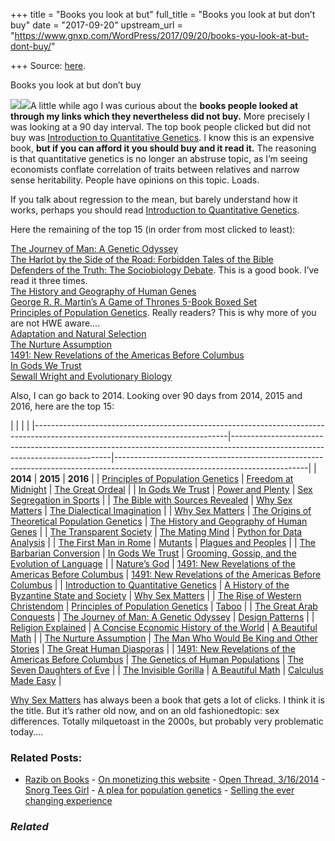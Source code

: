 +++
title = "Books you look at but"
full_title = "Books you look at but don’t buy"
date = "2017-09-20"
upstream_url = "https://www.gnxp.com/WordPress/2017/09/20/books-you-look-at-but-dont-buy/"

+++
Source: [here](https://www.gnxp.com/WordPress/2017/09/20/books-you-look-at-but-dont-buy/).

Books you look at but don’t buy

[![](https://i0.wp.com/www.gnxp.com/WordPress/wp-content/uploads/2017/09/introquantgenetics.jpeg?resize=177%2C285)![](https://i0.wp.com/www.gnxp.com/WordPress/wp-content/uploads/2017/09/introquantgenetics.jpeg?resize=177%2C285)](https://www.amazon.com/exec/obidos/ASIN/0582243025/geneexpressio-20)A little while ago I was curious about the **books people looked at through my links which they nevertheless did not buy.** More precisely I was looking at a 90 day interval. The top book people clicked but did not buy was [Introduction to Quantitative Genetics](https://www.amazon.com/exec/obidos/ASIN/0582243025/geneexpressio-20). I know this is an expensive book, **but if you can afford it you should buy and it read it.** The reasoning is that quantitative genetics is no longer an abstruse topic, as I’m seeing economists conflate correlation of traits between relatives and narrow sense heritability. People have opinions on this topic. Loads.

If you talk about regression to the mean, but barely understand how it works, perhaps you should read [Introduction to Quantitative Genetics](https://www.amazon.com/exec/obidos/ASIN/0582243025/geneexpressio-20).

Here the remaining of the top 15 (in order from most clicked to least):

[The Journey of Man: A Genetic Odyssey](https://www.amazon.com/exec/obidos/ASIN/0812971469/geneexpressio-20)  
[The Harlot by the Side of the Road: Forbidden Tales of the Bible](https://www.amazon.com/exec/obidos/ASIN/B002PYFW02/geneexpressio-20)  
[Defenders of the Truth: The Sociobiology Debate](https://www.amazon.com/exec/obidos/ASIN/0192862154/geneexpressio-20). This is a good book. I’ve read it three times.  
[The History and Geography of Human Genes](https://www.amazon.com/exec/obidos/ASIN/0691029059/geneexpressio-20)  
[George R. R. Martin’s A Game of Thrones 5-Book Boxed Set](https://www.amazon.com/exec/obidos/ASIN/B00957T6X6/geneexpressio-20)  
[Principles of Population Genetics](https://www.amazon.com/exec/obidos/ASIN/0878933085/geneexpressio-20). Really readers? This is why more of you are not HWE aware….  
[Adaptation and Natural Selection](https://www.amazon.com/exec/obidos/ASIN/B0030I1XN2/geneexpressio-20)  
[The Nurture Assumption](https://www.amazon.com/exec/obidos/ASIN/0684857073/geneexpressio-20)  
[1491: New Revelations of the Americas Before Columbus](https://www.amazon.com/exec/obidos/ASIN/1400032059/geneexpressio-20)  
[In Gods We Trust](https://www.amazon.com/exec/obidos/ASIN/0195149300/geneexpressio-20)  
[Sewall Wright and Evolutionary Biology](https://www.amazon.com/exec/obidos/ASIN/0226684733/geneexpressio-20)

Also, I can go back to 2014. Looking over 90 days from 2014, 2015 and 2016, here are the top 15:

|                                                                                                                              |                                                                                                                              |                                                                                                                              | |------------------------------------------------------------------------------------------------------------------------------|------------------------------------------------------------------------------------------------------------------------------|------------------------------------------------------------------------------------------------------------------------------| | **2014**                                                                                                                     | **2015**                                                                                                                     | **2016**                                                                                                                     | | [Principles of Population Genetics](https://www.amazon.com/exec/obidos/ASIN/0878933085/geneexpressio-20)                     | [Freedom at Midnight](https://www.amazon.com/exec/obidos/ASIN/B06XGZFV3D/geneexpressio-20)                                   | [The Great Ordeal](https://www.amazon.com/exec/obidos/ASIN/B01F0DFM0O/geneexpressio-20)                                      | | [In Gods We Trust](https://www.amazon.com/exec/obidos/ASIN/0195149300/geneexpressio-20)                                      | [Power and Plenty](https://www.amazon.com/exec/obidos/ASIN/B003SNJEPS/geneexpressio-20)                                      | [Sex Segregation in Sports](https://www.amazon.com/exec/obidos/ASIN/B01B3NU4OO/geneexpressio-20)                             | | [The Bible with Sources Revealed](https://www.amazon.com/exec/obidos/ASIN/B002BD2UWA/geneexpressio-20)                       | [Why Sex Matters](https://www.amazon.com/exec/obidos/ASIN/B00NDDDI4G/geneexpressio-20)                                       | [The Dialectical Imagination](https://www.amazon.com/exec/obidos/ASIN/0520204239/geneexpressio-20)                           | | [Why Sex Matters](https://www.amazon.com/exec/obidos/ASIN/B00NDDDI4G/geneexpressio-20)                                       | [The Origins of Theoretical Population Genetics](https://www.amazon.com/exec/obidos/ASIN/0226684644/geneexpressio-20)        | [The History and Geography of Human Genes](https://www.amazon.com/exec/obidos/ASIN/0312185480/geneexpressio-20)              | | [The Transparent Society](https://www.amazon.com/exec/obidos/ASIN/0312185480/geneexpressio-20)                               | [The Mating Mind](https://www.amazon.com/exec/obidos/ASIN/0312185480/geneexpressio-20)                                       | [Python for Data Analysis](https://www.amazon.com/exec/obidos/ASIN/0312185480/geneexpressio-20)                              | | [The First Man in Rome](https://www.amazon.com/exec/obidos/ASIN/B004P5O37W/geneexpressio-20)                                 | [Mutants](https://www.amazon.com/exec/obidos/ASIN/0142004820/geneexpressio-20)                                               | [Plagues and Peoples](https://www.amazon.com/exec/obidos/ASIN/B0047747QK/geneexpressio-20)                                   | | [The Barbarian Conversion](https://www.amazon.com/exec/obidos/ASIN/0805027637/geneexpressio-20)                              | [In Gods We Trust](https://www.amazon.com/exec/obidos/ASIN/0195149300/geneexpressio-20)                                      | [Grooming, Gossip, and the Evolution of Language](https://www.amazon.com/exec/obidos/ASIN/0674363361/geneexpressio-20)       | | [Nature’s God](https://www.amazon.com/exec/obidos/ASIN/B00FQUDU60/geneexpressio-20)                                          | [1491: New Revelations of the Americas Before Columbus](https://www.amazon.com/exec/obidos/ASIN/1400032059/geneexpressio-20) | [1491: New Revelations of the Americas Before Columbus](https://www.amazon.com/exec/obidos/ASIN/1400032059/geneexpressio-20) | | [Introduction to Quantitative Genetics](https://www.amazon.com/exec/obidos/ASIN/0582243025/geneexpressio-20)                 | [A History of the Byzantine State and Society](https://www.amazon.com/exec/obidos/ASIN/0804726302/geneexpressio-20)          | [Why Sex Matters](https://www.amazon.com/exec/obidos/ASIN/B00NDDDI4G/geneexpressio-20)                                       | | [The Rise of Western Christendom](https://www.amazon.com/exec/obidos/ASIN/1118301269/geneexpressio-20)                       | [Principles of Population Genetics](https://www.amazon.com/exec/obidos/ASIN/0878933085/geneexpressio-20)                     | [Taboo](https://www.amazon.com/exec/obidos/ASIN/B003ZHVC66/geneexpressio-20)                                                 | | [The Great Arab Conquests](https://www.amazon.com/exec/obidos/ASIN/B0080K3RDO/geneexpressio-20)                              | [The Journey of Man: A Genetic Odyssey](https://www.amazon.com/exec/obidos/ASIN/0812971469/geneexpressio-20)                 | [Design Patterns](https://www.amazon.com/exec/obidos/ASIN/B000SEIBB8/geneexpressio-20)                                       | | [Religion Explained](https://www.amazon.com/exec/obidos/ASIN/B009TCW076/geneexpressio-20)                                    | [A Concise Economic History of the World](https://www.amazon.com/exec/obidos/ASIN/0195074467/geneexpressio-20)               | [A Beautiful Math](https://www.amazon.com/exec/obidos/ASIN/B004R9Q1L2/geneexpressio-20)                                     | | [The Nurture Assumption](https://www.amazon.com/exec/obidos/ASIN/B005JSSAH8/geneexpressio-20)                                | [The Man Who Would Be King and Other Stories](https://www.amazon.com/exec/obidos/ASIN/B00A735JLU/geneexpressio-20)           | [The Great Human Diasporas](https://www.amazon.com/exec/obidos/ASIN/0201442310/geneexpressio-20)                             | | [1491: New Revelations of the Americas Before Columbus](https://www.amazon.com/exec/obidos/ASIN/1400032059/geneexpressio-20) | [The Genetics of Human Populations](https://www.amazon.com/exec/obidos/ASIN/B0036S4EYQ/geneexpressio-20)                     | [The Seven Daughters of Eve](https://www.amazon.com/exec/obidos/ASIN/B004H4X83Q/geneexpressio-20)                            | | [The Invisible Gorilla](https://www.amazon.com/exec/obidos/ASIN/B0036S4EYQ/geneexpressio-20)                                 | [A Beautiful Math](https://www.amazon.com/exec/obidos/ASIN/B004R9Q1L2/geneexpressio-20)                                    | [Calculus Made Easy](https://www.amazon.com/exec/obidos/ASIN/0312185480/geneexpressio-20)                                    |

[Why Sex Matters](https://www.amazon.com/exec/obidos/ASIN/B00NDDDI4G/geneexpressio-20) has always been a book that gets a lot of clicks. I think it is the title. But it’s rather old now, and on an old fashionedtopic: sex differences. Totally milquetoast in the 2000s, but probably very problematic today….

### Related Posts:

- [Razib on
  Books](https://www.gnxp.com/WordPress/2011/02/04/razib-on-books/) - [On monetizing this
  website](https://www.gnxp.com/WordPress/2017/04/08/on-monetizing-this-website/) - [Open Thread,
  3/16/2014](https://www.gnxp.com/WordPress/2014/03/16/open-thread-3162014/) - [Snorg Tees
  Girl](https://www.gnxp.com/WordPress/2008/02/29/snorg-tees-girl/) - [A plea for population
  genetics](https://www.gnxp.com/WordPress/2012/10/10/a-plea-for-population-genetics/) - [Selling the ever changing
  experience](https://www.gnxp.com/WordPress/2006/02/18/selling-the-ever-changing-experience/)

### *Related*

[](https://www.addtoany.com/add_to/facebook?linkurl=https%3A%2F%2Fwww.gnxp.com%2FWordPress%2F2017%2F09%2F20%2Fbooks-you-look-at-but-dont-buy%2F&linkname=Books%20you%20look%20at%20but%20don%E2%80%99t%20buy "Facebook")[](https://www.addtoany.com/add_to/twitter?linkurl=https%3A%2F%2Fwww.gnxp.com%2FWordPress%2F2017%2F09%2F20%2Fbooks-you-look-at-but-dont-buy%2F&linkname=Books%20you%20look%20at%20but%20don%E2%80%99t%20buy "Twitter")[](https://www.addtoany.com/add_to/email?linkurl=https%3A%2F%2Fwww.gnxp.com%2FWordPress%2F2017%2F09%2F20%2Fbooks-you-look-at-but-dont-buy%2F&linkname=Books%20you%20look%20at%20but%20don%E2%80%99t%20buy "Email")[](https://www.addtoany.com/share)
